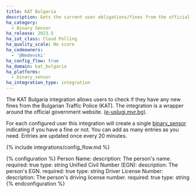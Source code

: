 ```yaml
---
title: KAT Bulgaria
description: Gets the current user obligations/fines from the official government website of KAT Bulgaria.
ha_category:
  - Binary Sensor
ha_release: 2023.5
ha_iot_class: Cloud Polling
ha_quality_scale: No score
ha_codeowners:
  - '@Nedevski'
ha_config_flow: true
ha_domain: kat_bulgaria
ha_platforms:
  - binary_sensor
ha_integration_type: integration
---
```


The KAT Bulgaria integration allows users to check if they have any new fines from the Bulgarian Traffic Police (KAT).
The integration is a wrapper around the official government website.
([e-uslugi.mvr.bg](https://e-uslugi.mvr.bg/services/kat-obligations)).

For each configured user this integration will create a single [binary_sensor](/integrations/binary_sensor) indicating if you have a fine or not. You can add as many entries as you need. Entries are updated once every 20 minutes.

{% include integrations/config_flow.md %}

{% configuration %}
Person Name:
  description: The person's name.
  required: true
  type: string
Unified Civil Number (EGN):
  description: The person's EGN.
  required: true
  type: string
Driver License Number:
  description: The person's driving license number.
  required: true
  type: string
{% endconfiguration %}
